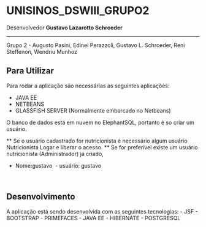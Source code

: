 # UNISINOS_DSWIII_GRUPO2

Desenvolvedor <b>Gustavo Lazarotto Schroeder</b>
<hr/>
Grupo 2 - Augusto Pasini, Edinei Perazzoli, Gustavo L. Schroeder, Reni Steffenon, Wendriu Munhoz

<h2> Para Utilizar </h2>

Para rodar a aplicação são necessárias as seguintes aplicações:
- JAVA EE
- NETBEANS
- GLASSFISH SERVER (Normalmente embarcado no Netbeans)

O banco de dados está em nuvem no ElephantSQL, portanto é so criar um usuário.

** Se o usuário cadastrado for nutricionista é necessário algum usuário Nutricionista Logar e liberar o acesso.
** Se for preferível existe um usuário nutricionista (Administrador) já criado,
  - Nome:gustavo
  - usuário: gustavo
  
<br/>

<h2>Desenvolvimento</h2>
A aplicação está sendo desenvolvida com as seguintes tecnologias:
  - JSF
    - BOOTSTRAP
    - PRIMEFACES
  - JAVA EE
  - HIBERNATE
  - POSTGRESQL
